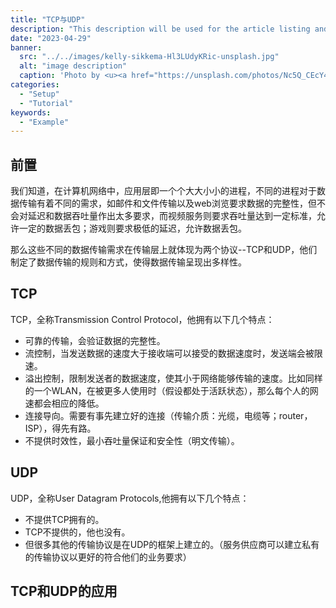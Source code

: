 ```yaml
---
title: "TCP与UDP"
description: "This description will be used for the article listing and search results on Google."
date: "2023-04-29"
banner:
  src: "../../images/kelly-sikkema-Hl3LUdyKRic-unsplash.jpg"
  alt: "image description"
  caption: 'Photo by <u><a href="https://unsplash.com/photos/Nc5Q_CEcY44">Florian Olivo</a></u>'
categories:
  - "Setup"
  - "Tutorial"
keywords:
  - "Example"
---
```

## 前置
我们知道，在计算机网络中，应用层即一个个大大小小的进程，不同的进程对于数据传输有着不同的需求，如邮件和文件传输以及web浏览要求数据的完整性，但不会对延迟和数据吞吐量作出太多要求，而视频服务则要求吞吐量达到一定标准，允许一定的数据丢包；游戏则要求极低的延迟，允许数据丢包。

那么这些不同的数据传输需求在传输层上就体现为两个协议--TCP和UDP，他们制定了数据传输的规则和方式，使得数据传输呈现出多样性。

## TCP
TCP，全称Transmission Control Protocol，他拥有以下几个特点：
- 可靠的传输，会验证数据的完整性。
- 流控制，当发送数据的速度大于接收端可以接受的数据速度时，发送端会被限速。
- 溢出控制，限制发送者的数据速度，使其小于网络能够传输的速度。比如同样的一个WLAN，在被更多人使用时（假设都处于活跃状态），那么每个人的网速都会相应的降低。
- 连接导向。需要有事先建立好的连接（传输介质：光缆，电缆等；router，ISP），得先有路。
- 不提供时效性，最小吞吐量保证和安全性（明文传输）。

## UDP
UDP，全称User Datagram Protocols,他拥有以下几个特点：
- 不提供TCP拥有的。
- TCP不提供的，他也没有。
- 但很多其他的传输协议是在UDP的框架上建立的。（服务供应商可以建立私有的传输协议以更好的符合他们的业务要求）

## TCP和UDP的应用
